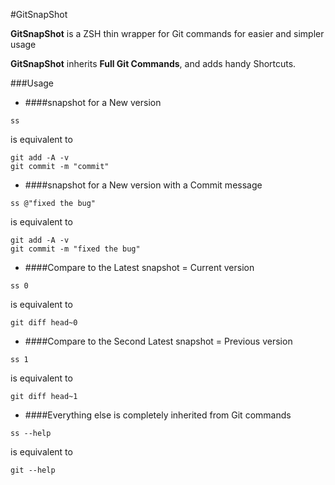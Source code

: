 #GitSnapShot

**GitSnapShot** is a ZSH thin wrapper for Git commands for easier and simpler usage

**GitSnapShot** inherits **Full Git Commands**, and adds handy Shortcuts.

###Usage
- ####snapshot for a New version
```
ss
```
is equivalent to
```
git add -A -v
git commit -m "commit"
```
- ####snapshot for a New version with a Commit message
```
ss @"fixed the bug"
```
is equivalent to
```
git add -A -v
git commit -m "fixed the bug"
```
- ####Compare to the Latest snapshot = Current version
```
ss 0
```
is equivalent to
```
git diff head~0
```
- ####Compare to the Second Latest snapshot = Previous version
```
ss 1
```
is equivalent to
```
git diff head~1
```
- ####Everything else is completely inherited from Git commands
```
ss --help
```
is equivalent to
```
git --help
```


